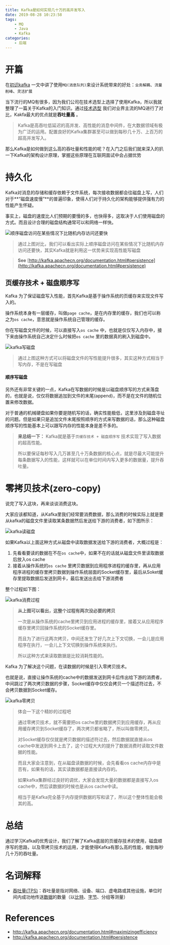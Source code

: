 ```yaml
---
title: Kafka是如何实现几十万的高并发写入
date: 2019-08-28 10:23:58
tags:
    - MQ
    - Java
    - Kafka
categories:
    - 后端
---
```


# 开篇

在[初识kafka](https://binchencoder.github.io/2019/08/27/%E5%88%9D%E8%AF%86kafka/) 一文中讲了使用`MQ(消息队列)`来设计系统带来的好处：`业务解耦`、`流量削峰`、`灵活扩展`

当下流行的MQ有很多，因为我们公司在技术选型上选择了使用Kafka，所以我就整理了一篇关于Kafka的入门知识。通过[技术选型](https://binchencoder.github.io/2019/08/27/%E5%88%9D%E8%AF%86kafka/#%E6%8A%80%E6%9C%AF%E9%80%89%E5%9E%8B) 我们对业界主流的MQ进行了对比，Kakfa最大的优点就是**吞吐量高** 。

> Kafka是高吞吐低延迟的高并发、高性能的消息中间件，在大数据领域有极为广泛的运用。配置良好的Kafka集群甚至可以做到每秒几十万、上百万的超高并发写入。

那么Kafka是如何做到这么高的吞吐量和性能的呢？在入门之后我们就来深入的扒一下Kafka的架构设计原理，掌握这些原理在互联网面试中会占据优势

# 持久化

Kafka对消息的存储和缓存依赖于文件系统，每次接收数据都会往磁盘上写，人们对于**“磁盘速度慢”**的普遍印象，使得人们对于持久化的架构能够提供强有力的性能产生怀疑。

事实上，磁盘的速度比人们预期的要慢的多，也快得多，这取决于人们使用磁盘的方式。而且设计合理的磁盘结构通常可以和网络一样快。

![[顺序磁盘访问在某些情况下比随机内存访问还要快](http://deliveryimages.acm.org/10.1145/1570000/1563874/jacobs3.jpg)](./持久化.jpg)

> 通过上图对比，我们可以看出实际上顺序磁盘访问在某些情况下比随机内存访问还要快，其实Kafka就是利用这一优势来实现高性能写磁盘

> **See** [http://kafka.apachecn.org/documentation.html#persistence](http://kafka.apachecn.org/documentation.html#persistence)

## 页缓存技术 + 磁盘顺序写

Kafka 为了保证磁盘写入性能，首先Kafka是基于操作系统的页缓存来实现文件写入的。

操作系统本身有一层缓存，叫做`page cache`，是在内存里的缓存，我们也可以称之为`os cache`，意思就是操作系统自己管理的缓存。

你在写磁盘文件的时候，可以直接写入`os cache` 中，也就是仅仅写入内存中，接下来由操作系统自己决定什么时候把`os cache` 里的数据真的刷入到磁盘中。

![kafka写磁盘](./kafka写磁盘.png)

> 通过上图这种方式可以将磁盘文件的写性能提升很多，其实这种方式相当于写内存，不是在写磁盘

#### **顺序写磁盘**

另外还有非常关键的一点，Kafka在写数据的时候是以磁盘顺序写的方式来落盘的，也就是说，仅仅将数据追加到文件的末尾(append)，而不是在文件的随机位置来修改数据。

对于普通的机械硬盘如果你要是随机写的话，确实性能极低，这里涉及到磁盘寻址的问题。但是如果只是追加文件末尾按照顺序的方式来写数据的话，那么这种磁盘顺序写的性能基本上可以跟写内存的性能本身是差不多的。

> **来总结一下：** Kafka就是基于`页缓存技术 + 磁盘顺序写` 技术实现了写入数据的超高性能。
>
> 所以要保证每秒写入几万甚至几十万条数据的核心点，就是尽最大可能提升每条数据写入的性能，这样就可以在单位时间内写入更多的数据量，提升吞吐量。

# 零拷贝技术(zero-copy)

说完了写入这块，再来谈谈消费这块。

大家应该都知道，从Kafka里我们经常要消费数据，那么消费的时候实际上就是要从kafka的磁盘文件里读取某条数据然后发送给下游的消费者，如下图所示：

![kafka读磁盘](./kafka读磁盘.png)

如果Kafka以上面这种方式从磁盘中读取数据发送给下游的消费者，大概过程是：

1. 先看看要读的数据在不在`os cache`中，如果不在的话就从磁盘文件里读取数据后放入os cache
2. 接着从操作系统的`os cache` 里拷贝数据到应用程序进程的缓存里，再从应用程序进程的缓存里拷贝数据到操作系统层面的Socket缓存里，最后从Soket缓存里提取数据后发送到网卡，最后发送出去给下游消费者

整个过程如下图：

![kafka消费过程](./kafka消费过程.png)

> **从上图可以看出，这整个过程有两次没必要的拷贝**
>
> 一次是从操作系统的cache里拷贝到应用进程的缓存里，接着又从应用程序缓存里拷贝回操作系统的Socket缓存里。
>
> 而且为了进行这两次拷贝，中间还发生了好几次上下文切换，一会儿是应用程序在执行，一会儿上下文切换到操作系统来执行。
>
> 所以这种方式来读取数据是比较消耗性能的。

Kafka 为了解决这个问题，在读数据的时候是引入零拷贝技术。

也就是说，直接让操作系统的cache中的数据发送到网卡后传出给下游的消费者，中间跳过了两次拷贝数据的步骤，Socket缓存中仅仅会拷贝一个描述符过去，不会拷贝数据到Socket缓存。

![kafka零拷贝](./kafka零拷贝.png)

> 体会一下这个精妙的过程吧
>
> 通过零拷贝技术，就不需要把os cache里的数据拷贝到应用缓存，再从应用缓存拷贝到Socket缓存了，两次拷贝都省略了，所以叫做零拷贝。
>
> 对Socket缓存仅仅就是拷贝数据的描述符过去，然后数据就直接从os cache中发送到网卡上去了，这个过程大大的提升了数据消费时读取文件数据的性能。
>
> 而且大家会注意到，在从磁盘读数据的时候，会先看看os cache内存中是否有，如果有的话，其实读数据都是直接读内存的。
>
> 如果kafka集群经过良好的调优，大家会发现大量的数据都是直接写入os cache中，然后读数据的时候也是从os cache中读。
>
> 相当于是Kafka完全基于内存提供数据的写和读了，所以这个整体性能会极其的高。

# 总结

通过学习Kafka的优秀设计，我们了解了Kafka底层的页缓存技术的使用，磁盘顺序写的思路，以及零拷贝技术的运用，才能使得Kafka有那么高的性能，做到每秒几十万的吞吐量。

# 名词解释

- [吞吐量(TPS)](https://baike.baidu.com/item/%E5%90%9E%E5%90%90%E9%87%8F)：吞吐量是指对网络、设备、端口、虚电路或其他设施，单位时间内成功地传送[数据](https://baike.baidu.com/item/数据/5947370)的数量（以[比特](https://baike.baidu.com/item/比特/3431582)、[字节](https://baike.baidu.com/item/字节/1096318)、分组等测量）

# References

- http://kafka.apachecn.org/documentation.html#maximizingefficiency
- http://kafka.apachecn.org/documentation.html#persistence